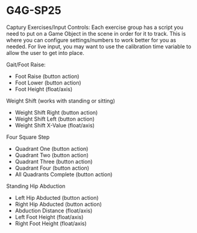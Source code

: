 # G4G-SP25
Captury Exercises/Input Controls:
Each exercise group has a script you need to put on a Game Object in the scene in order for it to track. This is where you can configure settings/numbers to work better for you as needed. For live input, you may want to use the calibration time variable to allow the user to get into place.

Gait/Foot Raise:
- Foot Raise (button action)
- Foot Lower (button action)
- Foot Height (float/axis)

Weight Shift (works with standing or sitting)
- Weight Shift Right (button action)
- Weight Shift Left (button action)
- Weight Shift X-Value (float/axis)

Four Square Step
- Quadrant One (button action)
- Quadrant Two (button action)
- Quadrant Three (button action)
- Quadrant Four (button action)
- All Quadrants Complete (button action)

Standing Hip Abduction
- Left Hip Abducted (button action)
- Right Hip Abducted (button action)
- Abduction Distance (float/axis)
- Left Foot Height (float/axis)
- Right Foot Height (float/axis)
